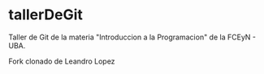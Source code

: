 # tallerDeGit

Taller de Git de la materia "Introduccion a la Programacion" de la FCEyN - UBA.

Fork clonado de Leandro Lopez